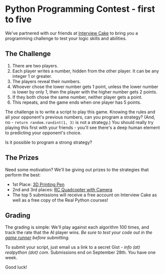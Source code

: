 # Python Programming Contest - first to five

We've partnered with our friends at [Interview Cake](https://www.interviewcake.com/) to bring you a programming challenge to test your logic skills and abilities.

## The Challenge

1. There are two players.
1. Each player writes a number, hidden from the other player. It can be any integer 1 or greater.
1. The players reveal their numbers.
1. Whoever chose the lower number gets 1 point, unless the lower number is lower by only 1, then the player with the higher number gets 2 points.
1. If they both chose the same number, neither player gets a point.
1. This repeats, and the game ends when one player has 5 points.

The challenge is to write a script to play this game. Knowing the rules and all your opponent's previous numbers, can you program a strategy? (And, no - `return random.randint(1, 3)` is not a strategy.) You should really try playing this first with your friends - you'll see there's a deep human element to predicting your opponent's choice.

Is it possible to program a strong strategy?

## The Prizes

Need some motivation? We'll be giving out prizes to the strategies that perform the best:

- 1st Place: [3D Printing Pen](http://the3doodler.com/store/)
- 2nd and 3rd places: [RC Quadcopter with Camera](http://www.amazon.com/UDI-U818A-2-4GHz-RC-Quadcopter/dp/B00D3IN11Q/ref=sr_1_2)
- The top 5 submissions will receive a free account on Interview Cake as well as a free copy of the Real Python courses!

## Grading

The grading is simple: We'll play against each algorithm 100 times, and track the rate that the AI player wins. *Be sure to test your code out in the [game runner](https://gist.github.com/mjhea0/0a6b0bb6cc7557776ab8) before submitting.*

To submit your script, just email us a link to a secret Gist - *info (at) realpython (dot) com*. Submissions end on September 28th. You have one week.

Good luck!
